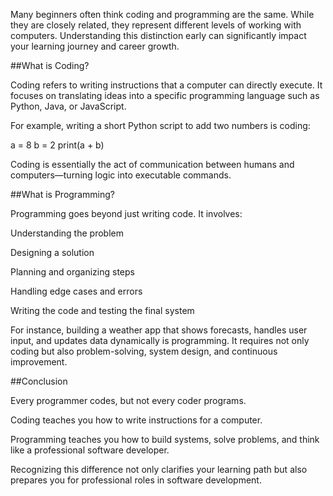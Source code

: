 Many beginners often think coding and programming are the same. While they are closely related, they represent different levels of working with computers. Understanding this distinction early can significantly impact your learning journey and career growth.


##What is Coding?

Coding refers to writing instructions that a computer can directly execute. It focuses on translating ideas into a specific programming language such as Python, Java, or JavaScript.

For example, writing a short Python script to add two numbers is coding:

a = 8
b = 2
print(a + b)

Coding is essentially the act of communication between humans and computers—turning logic into executable commands.



##What is Programming?

Programming goes beyond just writing code. It involves:

Understanding the problem

Designing a solution

Planning and organizing steps

Handling edge cases and errors

Writing the code and testing the final system

For instance, building a weather app that shows forecasts, handles user input, and updates data dynamically is programming. It requires not only coding but also problem-solving, system design, and continuous improvement.



##Conclusion

Every programmer codes, but not every coder programs.

Coding teaches you how to write instructions for a computer.

Programming teaches you how to build systems, solve problems, and think like a professional software developer.

Recognizing this difference not only clarifies your learning path but also prepares you for professional roles in software development.

